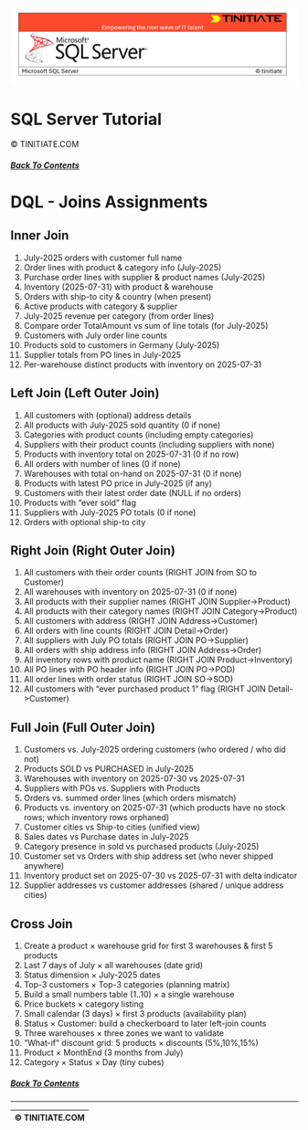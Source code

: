 ![SQL Server Tinitiate Image](../../../sqlserver-sql/sqlserver.png)

# SQL Server Tutorial
&copy; TINITIATE.COM

##### [Back To Contents](./README.md)

# DQL - Joins Assignments

## Inner Join
1. July-2025 orders with customer full name
2. Order lines with product & category info (July-2025)
3. Purchase order lines with supplier & product names (July-2025)
4. Inventory (2025-07-31) with product & warehouse
5. Orders with ship-to city & country (when present)
6. Active products with category & supplier
7. July-2025 revenue per category (from order lines)
8. Compare order TotalAmount vs sum of line totals (for July-2025)
9. Customers with July order line counts
10. Products sold to customers in Germany (July-2025)
11. Supplier totals from PO lines in July-2025
12. Per-warehouse distinct products with inventory on 2025-07-31

## Left Join (Left Outer Join)
1. All customers with (optional) address details
2. All products with July-2025 sold quantity (0 if none)
3. Categories with product counts (including empty categories)
4. Suppliers with their product counts (including suppliers with none)
5. Products with inventory total on 2025-07-31 (0 if no row)
6. All orders with number of lines (0 if none)
7. Warehouses with total on-hand on 2025-07-31 (0 if none)
8. Products with latest PO price in July-2025 (if any)
9. Customers with their latest order date (NULL if no orders)
10. Products with “ever sold” flag
11. Suppliers with July-2025 PO totals (0 if none)
12. Orders with optional ship-to city

## Right Join (Right Outer Join)
1. All customers with their order counts (RIGHT JOIN from SO to Customer)
2. All warehouses with inventory on 2025-07-31 (0 if none)
3. All products with their supplier names (RIGHT JOIN Supplier->Product)
4. All products with their category names (RIGHT JOIN Category->Product)
5. All customers with address (RIGHT JOIN Address->Customer)
6. All orders with line counts (RIGHT JOIN Detail->Order)
7. All suppliers with July PO totals (RIGHT JOIN PO->Supplier)
8. All orders with ship address info (RIGHT JOIN Address->Order)
9. All inventory rows with product name (RIGHT JOIN Product->Inventory)
10. All PO lines with PO header info (RIGHT JOIN PO->POD)
11. All order lines with order status (RIGHT JOIN SO->SOD)
12. All customers with “ever purchased product 1” flag (RIGHT JOIN Detail->Customer)

## Full Join (Full Outer Join)
1. Customers vs. July-2025 ordering customers (who ordered / who did not)
2. Products SOLD vs PURCHASED in July-2025
3. Warehouses with inventory on 2025-07-30 vs 2025-07-31
4. Suppliers with POs vs. Suppliers with Products
5. Orders vs. summed order lines (which orders mismatch)
6. Products vs. inventory on 2025-07-31 (which products have no stock rows; which inventory rows orphaned)
7. Customer cities vs Ship-to cities (unified view)
8. Sales dates vs Purchase dates in July-2025
9. Category presence in sold vs purchased products (July-2025)
10. Customer set vs Orders with ship address set (who never shipped anywhere)
11. Inventory product set on 2025-07-30 vs 2025-07-31 with delta indicator
12. Supplier addresses vs customer addresses (shared / unique address cities)

## Cross Join
1. Create a product × warehouse grid for first 3 warehouses & first 5 products
2. Last 7 days of July × all warehouses (date grid)
3. Status dimension × July-2025 dates
4. Top-3 customers × Top-3 categories (planning matrix)
5. Build a small numbers table (1..10) × a single warehouse
6. Price buckets × category listing
7. Small calendar (3 days) × first 3 products (availability plan)
8. Status × Customer: build a checkerboard to later left-join counts
9. Three warehouses × three zones we want to validate
10. “What-if” discount grid: 5 products × discounts (5%,10%,15%)
11. Product × MonthEnd (3 months from July)
12. Category × Status × Day (tiny cubes)

##### [Back To Contents](./README.md)
***
| &copy; TINITIATE.COM |
|----------------------|
